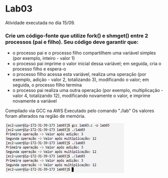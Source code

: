 # Lab03

Atividade executada no dia 15/09.

### Crie um código-fonte que utilize fork() e shmget() entre 2 processos (pai e filho). Seu código deve garantir que:
- o processo pai e o processo filho compartilhem uma variável simples (por exemplo, inteiro - valor 1)
- o processo pai imprime o valor inicial dessa variável; em seguida, cria o processo filho e espera-o
- o processo filho acessa esta variável, realiza uma operação (por exemplo, adição - valor 2, totalizando 3), modificando o valor; em seguida, o processo filho termina
- o processo pai realiza uma outra operação (por exemplo, multiplicação - valor 4, totalizando 12), modificando novamente o valor, e imprime novamente a variável

Compilado via GCC na AWS
Executado pelo comando "./lab"
Os valores foram alterados na região de memória.

![imagem](lab03.png)
